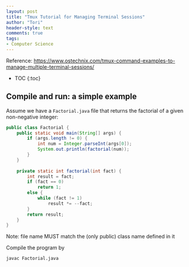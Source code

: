 ```yaml
---
layout: post
title: "Tmux Tutorial for Managing Terminal Sessions"
author: "Tori"
header-style: text
comments: true
tags: 
- Computer Science
---
```


Reference: <https://www.ostechnix.com/tmux-command-examples-to-manage-multiple-terminal-sessions/>

- TOC
{:toc}

## Compile and run: a simple example

Assume we have a `Factorial.java` file that returns the factorial of a given non-negative integer:

```java
public class Factorial {
    public static void main(String[] args) {
        if (args.length != 0) {
            int num = Integer.parseInt(args[0]);
            System.out.println(factorial(num));
        }
    }
    
    private static int factorial(int fact) {
        int result = fact;
        if (fact == 0)
            return 1;
        else {
            while (fact != 1)
                result *= --fact;
        }
        return result;
    }
}
```

Note: file name MUST match the (only public) class name defined in it

Compile the program by

```
javac Factorial.java
```
